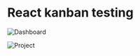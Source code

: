 # React kanban testing

![Dashboard](https://i.postimg.cc/GmRQ70hY/Capture.png "Dashboard")

![Project](https://i.postimg.cc/vZvvCPcK/Capture2.png "Project")
